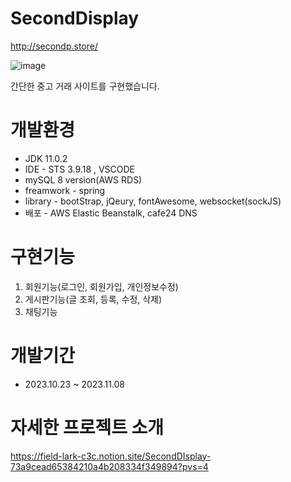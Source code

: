 # SecondDisplay

http://secondp.store/

![image](https://github.com/lutunger/SecondDisplay/assets/98693723/c1365490-c552-4b00-b3de-4fdc86a8919c)

간단한 중고 거래 사이트를 구현했습니다.

# 개발환경
- JDK 11.0.2
- IDE - STS 3.9.18 , VSCODE
- mySQL 8 version(AWS RDS)
- freamwork - spring
- library - bootStrap, jQeury, fontAwesome, websocket(sockJS)
- 배포 - AWS Elastic Beanstalk, cafe24 DNS

# 구현기능
1. 회원기능(로그인, 회원가입, 개인정보수정)
2. 게시판기능(글 조회, 등록, 수정, 삭제)
4. 채팅기능

# 개발기간
- 2023.10.23 ~ 2023.11.08

# 자세한 프로젝트 소개
https://field-lark-c3c.notion.site/SecondDIsplay-73a9cead65384210a4b208334f349894?pvs=4
